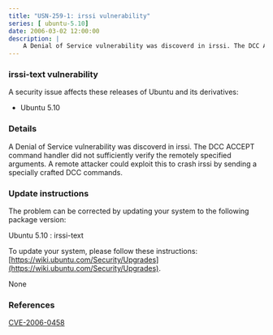 ```yaml
---
title: "USN-259-1: irssi vulnerability"
series: [ ubuntu-5.10]
date: 2006-03-02 12:00:00
description: |
    A Denial of Service vulnerability was discoverd in irssi. The DCC ACCEPT command handler did not sufficiently verify the remotely specified arguments. A remote attacker could exploit this to crash irssi by sending a specially crafted DCC commands.
--- 
```

 
### irssi-text vulnerability

A security issue affects these releases of Ubuntu and its derivatives:

* Ubuntu 5.10

### Details

A Denial of Service vulnerability was discoverd in irssi. The DCC ACCEPT command handler did not sufficiently verify the remotely specified arguments. A remote attacker could exploit this to crash irssi by sending a specially crafted DCC commands.

### Update instructions

The problem can be corrected by updating your system to the following package version:

Ubuntu 5.10
 : irssi-text 

To update your system, please follow these instructions: [https://wiki.ubuntu.com/Security/Upgrades](https://wiki.ubuntu.com/Security/Upgrades).

None

### References

 [CVE-2006-0458](http://people.ubuntu.com/~ubuntu-security/cve/CVE-2006-0458)
 
